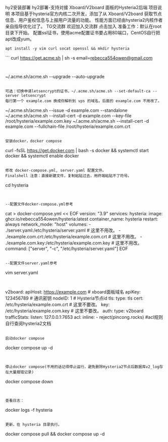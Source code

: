 hy2安装部署
hy2部署-支持对接 Xboard/V2board 面板的Hysteria2后端
项目说明
本项目基于hysteria官方内核二次开发，添加了从 Xboard/V2board 获取节点信息、用户鉴权信息与上报用户流量的功能。 性能方面已经由hysteria2内核作者亲自指导优化过了。
TG交流群
欢迎加入交流群 点击加入
准备工作：默认在root目录下开始。 配置ssl证书，使用acme配置证书要占用80端口，CentOS自行把apt改成yum。
```
apt install -y vim curl socat openssl && mkdir hysteria
```

​```
curl https://get.acme.sh | sh -s email=rebecca554owen@gmail.com
```
​
```
~/.acme.sh/acme.sh --upgrade --auto-upgrade
```
​
可选：切换申请letsencrypt的证书，~/.acme.sh/acme.sh --set-default-ca --server letsencrypt
每行第一个 example.com 换成你解析到 vps 的域名，后面的 example.com 不用改了。

```
~/.acme.sh/acme.sh --issue -d example.com --standalone
~/.acme.sh/acme.sh --install-cert -d example.com --key-file /root/hysteria/example.com.key
~/.acme.sh/acme.sh --install-cert -d example.com --fullchain-file /root/hysteria/example.com.crt
```
​
安装docker，docker compose

```
curl -fsSL https://get.docker.com | bash -s docker && systemctl start docker && systemctl enable docker
```
​
修改 docker-compose.yml, server.yaml 配置文件。
Finalshell 注意：直接新建文件，复制粘贴过去，用终端粘贴不了符号。

```
cd hysteria
```

​
--配置文件docker-compose.yml参考

```
cat > docker-compose.yml <<
EOF
version: "3.9"
services:
  hysteria:
    image: ghcr.io/rebecca554owen/hysteria:latest
    container_name: hysteria
    restart: always
    network_mode: "host"
    volumes:
      - ./server.yaml:/etc/hysteria/server.yaml         # 这里不用改。
      - ./example.com.crt:/etc/hysteria/example.com.crt # 这里不用改。
      - ./example.com.key:/etc/hysteria/example.com.key # 这里不用改。
    command: ["server", "-c", "/etc/hysteria/server.yaml"]
EOF
```
​
--配置文件server.yaml参考

```
vim server.yaml
```
​
```
v2board:
  apiHost: https://example.com # xboard面板域名
  apiKey: 123456789 # 通讯密钥
  nodeID: 1 # Hysteria节点id
tls:
  type: tls
  cert: /etc/hysteria/example.com.crt # 这里不要改。
  key: /etc/hysteria/example.com.key  # 这里不要改。
auth:
  type: v2board
trafficStats:
  listen: 127.0.0.1:7653
acl:
  inline:
    - reject(pincong.rocks) #acl规则自行查阅hysteria2文档
```
​
启动docker compose

```
docker compose up -d
```

​
停止docker compose(不用的话记得停止运行，避免删除Hysteria2节点后数据库v2_log存在大量报错记录)

```
docker compose down
```

​
查看日志：
```
docker logs -f hysteria
```
​
更新，在 hysteria 目录执行。

```
docker compose pull && docker compose up -d
```
